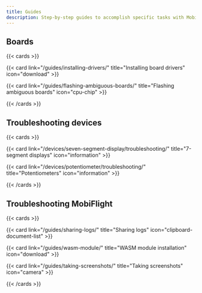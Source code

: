 ```yaml
---
title: Guides
description: Step-by-step guides to accomplish specific tasks with MobiFlight.
---
```


## Boards

{{< cards >}}

{{< card link="/guides/installing-drivers/" title="Installing board drivers" icon="download" >}}

{{< card link="/guides/flashing-ambiguous-boards/" title="Flashing ambiguous boards" icon="cpu-chip" >}}

{{< /cards >}}

## Troubleshooting devices

{{< cards >}}

{{< card link="/devices/seven-segment-display/troubleshooting/" title="7-segment displays" icon="information" >}}

{{< card link="/devices/potentiometer/troubleshooting/" title="Potentiometers" icon="information" >}}

{{< /cards >}}

## Troubleshooting MobiFlight

{{< cards >}}

{{< card link="/guides/sharing-logs/" title="Sharing logs" icon="clipboard-document-list" >}}

{{< card link="/guides/wasm-module/" title="WASM module installation" icon="download" >}}

{{< card link="/guides/taking-screenshots/" title="Taking screenshots" icon="camera" >}}

{{< /cards >}}
